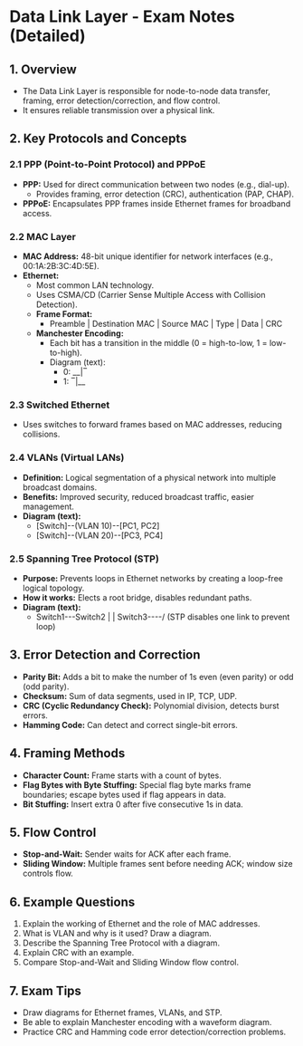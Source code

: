 # Data Link Layer - Exam Notes (Detailed)

## 1. Overview
- The Data Link Layer is responsible for node-to-node data transfer, framing, error detection/correction, and flow control.
- It ensures reliable transmission over a physical link.

## 2. Key Protocols and Concepts

### 2.1 PPP (Point-to-Point Protocol) and PPPoE
- **PPP:** Used for direct communication between two nodes (e.g., dial-up).
  - Provides framing, error detection (CRC), authentication (PAP, CHAP).
- **PPPoE:** Encapsulates PPP frames inside Ethernet frames for broadband access.

### 2.2 MAC Layer
- **MAC Address:** 48-bit unique identifier for network interfaces (e.g., 00:1A:2B:3C:4D:5E).
- **Ethernet:**
  - Most common LAN technology.
  - Uses CSMA/CD (Carrier Sense Multiple Access with Collision Detection).
  - **Frame Format:**
    - Preamble | Destination MAC | Source MAC | Type | Data | CRC
  - **Manchester Encoding:**
    - Each bit has a transition in the middle (0 = high-to-low, 1 = low-to-high).
    - Diagram (text):
      - 0: __|‾
      - 1: ‾|__

### 2.3 Switched Ethernet
- Uses switches to forward frames based on MAC addresses, reducing collisions.

### 2.4 VLANs (Virtual LANs)
- **Definition:** Logical segmentation of a physical network into multiple broadcast domains.
- **Benefits:** Improved security, reduced broadcast traffic, easier management.
- **Diagram (text):**
  - [Switch]--(VLAN 10)--[PC1, PC2]
  - [Switch]--(VLAN 20)--[PC3, PC4]

### 2.5 Spanning Tree Protocol (STP)
- **Purpose:** Prevents loops in Ethernet networks by creating a loop-free logical topology.
- **How it works:** Elects a root bridge, disables redundant paths.
- **Diagram (text):**
  - Switch1---Switch2
     |         |
   Switch3----/
  (STP disables one link to prevent loop)

## 3. Error Detection and Correction
- **Parity Bit:** Adds a bit to make the number of 1s even (even parity) or odd (odd parity).
- **Checksum:** Sum of data segments, used in IP, TCP, UDP.
- **CRC (Cyclic Redundancy Check):** Polynomial division, detects burst errors.
- **Hamming Code:** Can detect and correct single-bit errors.

## 4. Framing Methods
- **Character Count:** Frame starts with a count of bytes.
- **Flag Bytes with Byte Stuffing:** Special flag byte marks frame boundaries; escape bytes used if flag appears in data.
- **Bit Stuffing:** Insert extra 0 after five consecutive 1s in data.

## 5. Flow Control
- **Stop-and-Wait:** Sender waits for ACK after each frame.
- **Sliding Window:** Multiple frames sent before needing ACK; window size controls flow.

## 6. Example Questions
1. Explain the working of Ethernet and the role of MAC addresses.
2. What is VLAN and why is it used? Draw a diagram.
3. Describe the Spanning Tree Protocol with a diagram.
4. Explain CRC with an example.
5. Compare Stop-and-Wait and Sliding Window flow control.

## 7. Exam Tips
- Draw diagrams for Ethernet frames, VLANs, and STP.
- Be able to explain Manchester encoding with a waveform diagram.
- Practice CRC and Hamming code error detection/correction problems.

